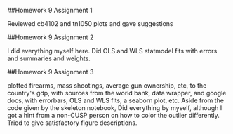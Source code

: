 ##Homework 9 Assignment 1

Reviewed cb4102 and tn1050 plots and gave suggestions

##Homework 9 Assignment 2

I did everything myself here. Did OLS and WLS statmodel fits with errors and summaries and weights.

##Homework 9 Assignment 3

plotted firearms, mass shootings, average gun ownership, etc, to the country's gdp, with sources from the world bank, data wrapper, and google docs, with errorbars, OLS and WLS fits, a seaborn plot, etc. Aside from the code given by the skeleton notebook, Did everything by myself, although I got a hint from a non-CUSP person on how to color the outlier differently. Tried to give satisfactory figure descriptions.


